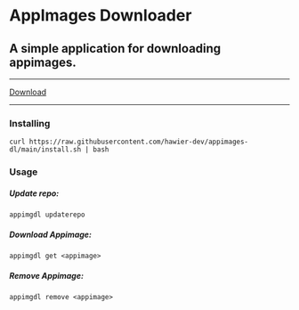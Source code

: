 # AppImages Downloader

## A simple application for downloading appimages.

---

[Download](https://github.com/hawier-dev/appimages-dl/releases/latest)

---

### Installing

```
curl https://raw.githubusercontent.com/hawier-dev/appimages-dl/main/install.sh | bash
```

### Usage

##### Update repo:

```
appimgdl updaterepo
```

##### Download Appimage:

```
appimgdl get <appimage>
```

##### Remove Appimage:

```
appimgdl remove <appimage>
```
